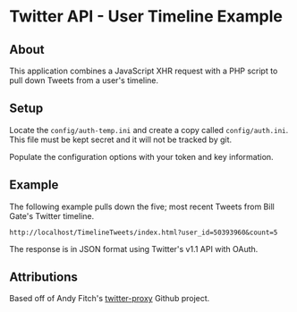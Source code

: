 # Twitter API - User Timeline Example

## About

This application combines a JavaScript XHR request with a PHP script to pull down Tweets from a user's timeline.

## Setup

Locate the `config/auth-temp.ini` and create a copy called `config/auth.ini`. This file must be kept secret and it will not be tracked by git.

Populate the configuration options with your token and key information.

## Example

The following example pulls down the five; most recent Tweets from Bill Gate's Twitter timeline.

    http://localhost/TimelineTweets/index.html?user_id=50393960&count=5

The response is in JSON format using Twitter's v1.1 API with OAuth.

## Attributions

Based off of Andy Fitch's [twitter-proxy][1] Github project.

  [1]: https://github.com/andyfitch/twitter-proxy
